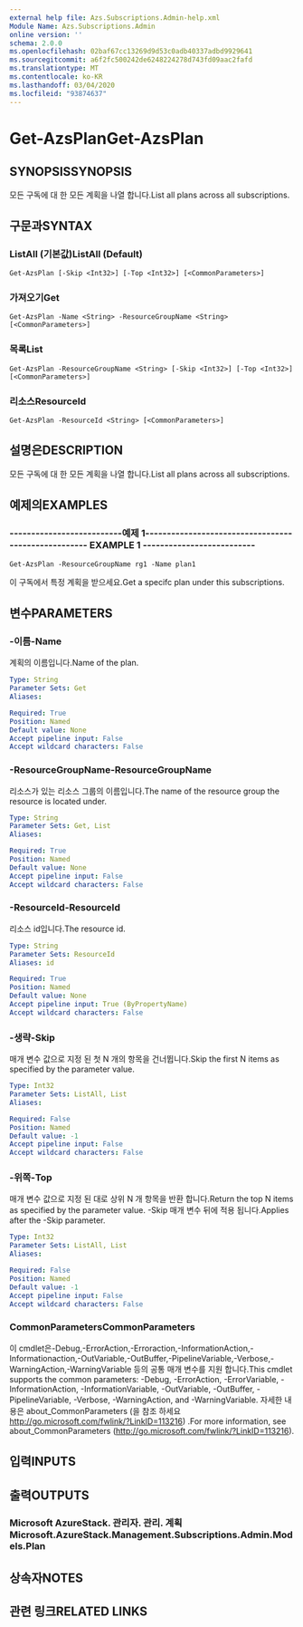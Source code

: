 ```yaml
---
external help file: Azs.Subscriptions.Admin-help.xml
Module Name: Azs.Subscriptions.Admin
online version: ''
schema: 2.0.0
ms.openlocfilehash: 02baf67cc13269d9d53c0adb40337adbd9929641
ms.sourcegitcommit: a6f2fc500242de6248224278d743fd09aac2fafd
ms.translationtype: MT
ms.contentlocale: ko-KR
ms.lasthandoff: 03/04/2020
ms.locfileid: "93874637"
---
```

# <span data-ttu-id="9ae89-101">Get-AzsPlan</span><span class="sxs-lookup"><span data-stu-id="9ae89-101">Get-AzsPlan</span></span>

## <span data-ttu-id="9ae89-102">SYNOPSIS</span><span class="sxs-lookup"><span data-stu-id="9ae89-102">SYNOPSIS</span></span>
<span data-ttu-id="9ae89-103">모든 구독에 대 한 모든 계획을 나열 합니다.</span><span class="sxs-lookup"><span data-stu-id="9ae89-103">List all plans across all subscriptions.</span></span>

## <span data-ttu-id="9ae89-104">구문과</span><span class="sxs-lookup"><span data-stu-id="9ae89-104">SYNTAX</span></span>

### <span data-ttu-id="9ae89-105">ListAll (기본값)</span><span class="sxs-lookup"><span data-stu-id="9ae89-105">ListAll (Default)</span></span>
```
Get-AzsPlan [-Skip <Int32>] [-Top <Int32>] [<CommonParameters>]
```

### <span data-ttu-id="9ae89-106">가져오기</span><span class="sxs-lookup"><span data-stu-id="9ae89-106">Get</span></span>
```
Get-AzsPlan -Name <String> -ResourceGroupName <String> [<CommonParameters>]
```

### <span data-ttu-id="9ae89-107">목록</span><span class="sxs-lookup"><span data-stu-id="9ae89-107">List</span></span>
```
Get-AzsPlan -ResourceGroupName <String> [-Skip <Int32>] [-Top <Int32>] [<CommonParameters>]
```

### <span data-ttu-id="9ae89-108">리소스</span><span class="sxs-lookup"><span data-stu-id="9ae89-108">ResourceId</span></span>
```
Get-AzsPlan -ResourceId <String> [<CommonParameters>]
```

## <span data-ttu-id="9ae89-109">설명은</span><span class="sxs-lookup"><span data-stu-id="9ae89-109">DESCRIPTION</span></span>
<span data-ttu-id="9ae89-110">모든 구독에 대 한 모든 계획을 나열 합니다.</span><span class="sxs-lookup"><span data-stu-id="9ae89-110">List all plans across all subscriptions.</span></span>

## <span data-ttu-id="9ae89-111">예제의</span><span class="sxs-lookup"><span data-stu-id="9ae89-111">EXAMPLES</span></span>

### <span data-ttu-id="9ae89-112">--------------------------예제 1--------------------------</span><span class="sxs-lookup"><span data-stu-id="9ae89-112">-------------------------- EXAMPLE 1 --------------------------</span></span>
```
Get-AzsPlan -ResourceGroupName rg1 -Name plan1
```

<span data-ttu-id="9ae89-113">이 구독에서 특정 계획을 받으세요.</span><span class="sxs-lookup"><span data-stu-id="9ae89-113">Get a specifc plan under this subscriptions.</span></span>

## <span data-ttu-id="9ae89-114">변수</span><span class="sxs-lookup"><span data-stu-id="9ae89-114">PARAMETERS</span></span>

### <span data-ttu-id="9ae89-115">-이름</span><span class="sxs-lookup"><span data-stu-id="9ae89-115">-Name</span></span>
<span data-ttu-id="9ae89-116">계획의 이름입니다.</span><span class="sxs-lookup"><span data-stu-id="9ae89-116">Name of the plan.</span></span>

```yaml
Type: String
Parameter Sets: Get
Aliases: 

Required: True
Position: Named
Default value: None
Accept pipeline input: False
Accept wildcard characters: False
```

### <span data-ttu-id="9ae89-117">-ResourceGroupName</span><span class="sxs-lookup"><span data-stu-id="9ae89-117">-ResourceGroupName</span></span>
<span data-ttu-id="9ae89-118">리소스가 있는 리소스 그룹의 이름입니다.</span><span class="sxs-lookup"><span data-stu-id="9ae89-118">The name of the resource group the resource is located under.</span></span>

```yaml
Type: String
Parameter Sets: Get, List
Aliases: 

Required: True
Position: Named
Default value: None
Accept pipeline input: False
Accept wildcard characters: False
```

### <span data-ttu-id="9ae89-119">-ResourceId</span><span class="sxs-lookup"><span data-stu-id="9ae89-119">-ResourceId</span></span>
<span data-ttu-id="9ae89-120">리소스 id입니다.</span><span class="sxs-lookup"><span data-stu-id="9ae89-120">The resource id.</span></span>

```yaml
Type: String
Parameter Sets: ResourceId
Aliases: id

Required: True
Position: Named
Default value: None
Accept pipeline input: True (ByPropertyName)
Accept wildcard characters: False
```

### <span data-ttu-id="9ae89-121">-생략</span><span class="sxs-lookup"><span data-stu-id="9ae89-121">-Skip</span></span>
<span data-ttu-id="9ae89-122">매개 변수 값으로 지정 된 첫 N 개의 항목을 건너뜁니다.</span><span class="sxs-lookup"><span data-stu-id="9ae89-122">Skip the first N items as specified by the parameter value.</span></span>

```yaml
Type: Int32
Parameter Sets: ListAll, List
Aliases: 

Required: False
Position: Named
Default value: -1
Accept pipeline input: False
Accept wildcard characters: False
```

### <span data-ttu-id="9ae89-123">-위쪽</span><span class="sxs-lookup"><span data-stu-id="9ae89-123">-Top</span></span>
<span data-ttu-id="9ae89-124">매개 변수 값으로 지정 된 대로 상위 N 개 항목을 반환 합니다.</span><span class="sxs-lookup"><span data-stu-id="9ae89-124">Return the top N items as specified by the parameter value.</span></span>
<span data-ttu-id="9ae89-125">-Skip 매개 변수 뒤에 적용 됩니다.</span><span class="sxs-lookup"><span data-stu-id="9ae89-125">Applies after the -Skip parameter.</span></span>

```yaml
Type: Int32
Parameter Sets: ListAll, List
Aliases: 

Required: False
Position: Named
Default value: -1
Accept pipeline input: False
Accept wildcard characters: False
```

### <span data-ttu-id="9ae89-126">CommonParameters</span><span class="sxs-lookup"><span data-stu-id="9ae89-126">CommonParameters</span></span>
<span data-ttu-id="9ae89-127">이 cmdlet은-Debug,-ErrorAction,-Erroraction,-InformationAction,-Informationaction,-OutVariable,-OutBuffer,-PipelineVariable,-Verbose,-WarningAction,-WarningVariable 등의 공통 매개 변수를 지원 합니다.</span><span class="sxs-lookup"><span data-stu-id="9ae89-127">This cmdlet supports the common parameters: -Debug, -ErrorAction, -ErrorVariable, -InformationAction, -InformationVariable, -OutVariable, -OutBuffer, -PipelineVariable, -Verbose, -WarningAction, and -WarningVariable.</span></span> <span data-ttu-id="9ae89-128">자세한 내용은 about_CommonParameters (을 참조 하세요 http://go.microsoft.com/fwlink/?LinkID=113216) .</span><span class="sxs-lookup"><span data-stu-id="9ae89-128">For more information, see about_CommonParameters (http://go.microsoft.com/fwlink/?LinkID=113216).</span></span>

## <span data-ttu-id="9ae89-129">입력</span><span class="sxs-lookup"><span data-stu-id="9ae89-129">INPUTS</span></span>

## <span data-ttu-id="9ae89-130">출력</span><span class="sxs-lookup"><span data-stu-id="9ae89-130">OUTPUTS</span></span>

### <span data-ttu-id="9ae89-131">Microsoft AzureStack. 관리자. 관리. 계획</span><span class="sxs-lookup"><span data-stu-id="9ae89-131">Microsoft.AzureStack.Management.Subscriptions.Admin.Models.Plan</span></span>

## <span data-ttu-id="9ae89-132">상속자</span><span class="sxs-lookup"><span data-stu-id="9ae89-132">NOTES</span></span>

## <span data-ttu-id="9ae89-133">관련 링크</span><span class="sxs-lookup"><span data-stu-id="9ae89-133">RELATED LINKS</span></span>

